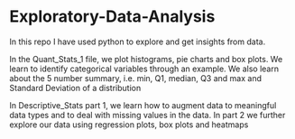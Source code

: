 # Exploratory-Data-Analysis

In this repo I have used python to explore and get insights from data. 

In the Quant_Stats_1 file, we plot histograms, pie charts and box plots. We learn to identify categorical variables through an example. We also learn about the 5 number summary, i.e. min, Q1, median, Q3 and max and Standard Deviation of a distribution


In Descriptive_Stats part 1, we learn how to augment data to meaningful data types and to deal with missing values in the data. In part 2 we further explore our data using regression plots, box plots and heatmaps 

